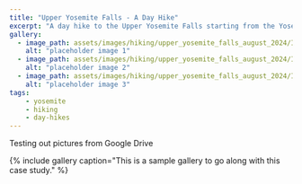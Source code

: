 ```yaml
---
title: "Upper Yosemite Falls - A Day Hike"
excerpt: "A day hike to the Upper Yosemite Falls starting from the Yosemite valley"
gallery:
  - image_path: assets/images/hiking/upper_yosemite_falls_august_2024/IMG_4780.jpg
    alt: "placeholder image 1"
  - image_path: assets/images/hiking/upper_yosemite_falls_august_2024/IMG_8157.jpg
    alt: "placeholder image 2"
  - image_path: assets/images/hiking/upper_yosemite_falls_august_2024/IMG_8172.jpg
    alt: "placeholder image 3"
tags: 
    - yosemite
    - hiking
    - day-hikes
---
```

Testing out pictures from Google Drive

{% include gallery caption="This is a sample gallery to go along with this case study." %}
